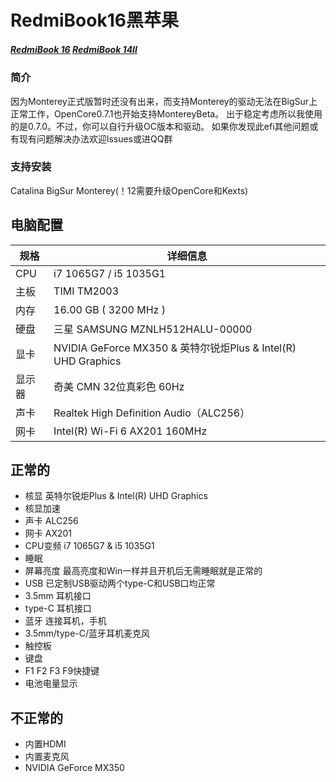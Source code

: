 # RedmiBook16黑苹果

##### [RedmiBook 16](https://www.mi.com/buy/detail?product_id=10000242&cfrom=search)      [RedmiBook 14II](https://www.mi.com/buy/detail?product_id=10000241)

### 简介
因为Monterey正式版暂时还没有出来，而支持Monterey的驱动无法在BigSur上正常工作，OpenCore0.7.1也开始支持MontereyBeta。
出于稳定考虑所以我使用的是0.7.0。不过，你可以自行升级OC版本和驱动。
如果你发现此efi其他问题或有现有问题解决办法欢迎lssues或进QQ群

### 支持安装
Catalina BigSur Monterey(！12需要升级OpenCore和Kexts)

## 电脑配置
| 规格   | 详细信息                                                      |
| ------ | ------------------------------------------------------------ |
| CPU    | i7 1065G7 / i5 1035G1                                        |
| 主板   | TIMI TM2003                                                  |
| 内存   | 16.00 GB ( 3200 MHz )                                        |
| 硬盘   | 三星 SAMSUNG MZNLH512HALU-00000                              |
| 显卡   | NVIDIA GeForce MX350 & 英特尔锐炬Plus & Intel(R) UHD Graphics |
| 显示器 | 奇美 CMN 32位真彩色 60Hz                                      |
| 声卡   | Realtek High Definition Audio（ALC256）                      |
| 网卡   | Intel(R) Wi-Fi 6 AX201 160MHz                                |

## 正常的
- 核显 英特尔锐炬Plus & Intel(R) UHD Graphics
- 核显加速
- 声卡 ALC256
- 网卡 AX201
- CPU变频 i7 1065G7 & i5 1035G1
- 睡眠
- 屏幕亮度 最高亮度和Win一样并且开机后无需睡眠就是正常的
- USB 已定制USB驱动两个type-C和USB口均正常
- 3.5mm 耳机接口
- type-C 耳机接口
- 蓝牙 连接耳机，手机
- 3.5mm/type-C/蓝牙耳机麦克风
- 触控板
- 键盘
- F1 F2 F3 F9快捷键
- 电池电量显示

## 不正常的
- 内置HDMI
- 内置麦克风
- NVIDIA GeForce MX350

